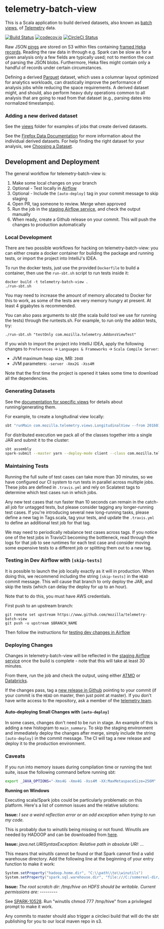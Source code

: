 # telemetry-batch-view

This is a Scala application to build derived datasets, also known as [batch views](http://robertovitillo.com/2016/01/06/batch-views/), of [Telemetry](https://wiki.mozilla.org/Telemetry) data.

[![Build Status](https://travis-ci.org/mozilla/telemetry-batch-view.svg?branch=master)](https://travis-ci.org/mozilla/telemetry-batch-view)
[![codecov.io](https://codecov.io/github/mozilla/telemetry-batch-view/coverage.svg?branch=master)](https://codecov.io/github/mozilla/telemetry-batch-view?branch=master)
[![CircleCi Status](https://circleci.com/gh/mozilla/telemetry-batch-view.svg?style=shield&circle-token=ca31167ac42cc39f898e37facb93db70c0af8691)](https://circleci.com/gh/mozilla/telemetry-batch-view)

Raw JSON [pings](https://ci.mozilla.org/job/mozilla-central-docs/Tree_Documentation/toolkit/components/telemetry/telemetry/pings.html) are stored on S3 within files containing [framed Heka records](https://hekad.readthedocs.org/en/latest/message/index.html#stream-framing). Reading the raw data in through e.g. Spark can be slow as for a given analysis only a few fields are typically used; not to mention the cost of parsing the JSON blobs. Furthermore, Heka files might contain only a handful of records under certain circumstances.

Defining a derived [Parquet](https://parquet.apache.org/) dataset, which uses a columnar layout optimized for analytics workloads, can drastically improve the performance of analysis jobs while reducing the space requirements. A derived dataset might, and should, also perform heavy duty operations common to all analysis that are going to read from that dataset (e.g., parsing dates into normalized timestamps).

### Adding a new derived dataset

See the [views](https://github.com/mozilla/telemetry-batch-view/tree/master/src/main/scala/views) folder for examples of jobs that create derived datasets.

See the [Firefox Data Documentation](https://mozilla.github.io/firefox-data-docs/datasets/reference.html) for more information about the individual derived datasets.
For help finding the right dataset for your analysis, see
[Choosing a Dataset](https://mozilla.github.io/firefox-data-docs/concepts/choosing_a_dataset.html).

## Development and Deployment

The general workflow for telemetry-batch-view is:
1. Make some local changes on your branch
2. Optional - Test locally in [Airflow](https://www.github.com/mozilla/telemetry-airflow)
3. Optional - Include the `[auto-deploy]` tag in your commit message to skip staging
4. Open PR, tag someone to review. Merge when approved
5. Run the job in the [staging Airflow service](https://data-wtmo.stage.mozaws.net), and check the output manually
6. When ready, create a Github release on your commit. This will push the changes to production automatically

### Local Development

There are two possible workflows for hacking on telemetry-batch-view: you can either create a docker container for building the package and running tests, or import the project into IntelliJ's IDEA.

To run the docker tests, just use the provided `Dockerfile` to build a container, then use the `run-sbt.sh` script to run tests inside it:

    docker build -t telemetry-batch-view .
    ./run-sbt.sh

You may need to increase the amount of memory allocated to Docker for this to work, as some of the tests are very memory hungry at present. At least 4 gigabytes is recommended.

You can also pass arguments to sbt (the scala build tool we use for running the tests) through the runtests.sh. For example, to run only the addon tests, try:

    ./run-sbt.sh "testOnly com.mozilla.telemetry.AddonsViewTest"

If you wish to import the project into IntelliJ IDEA, apply the following changes to `Preferences` -> `Languages & Frameworks` -> `Scala Compile Server`:

- JVM maximum heap size, MB: `2048`
- JVM parameters: `-server -Xmx2G -Xss4M`

Note that the first time the project is opened it takes some time to download all the dependencies.

### Generating Datasets

See the [documentation for specific views](https://github.com/mozilla/telemetry-batch-view/tree/master/docs) for details about running/generating them.

For example, to create a longitudinal view locally:
```bash
sbt "runMain com.mozilla.telemetry.views.LongitudinalView --from 20160101 --to 20160701 --bucket telemetry-test-bucket"
```

For distributed execution we pack all of the classes together into a single JAR and submit it to the cluster:
```bash
sbt assembly
spark-submit --master yarn --deploy-mode client --class com.mozilla.telemetry.views.LongitudinalView target/scala-2.11/telemetry-batch-view-*.jar --from 20160101 --to 20160701 --bucket telemetry-test-bucket
```

### Maintaining Tests

Running the full suite of test cases can take more than 30 minutes, so we have configured
our CI system to run tests in parallel across multiple jobs. These jobs are defined in `.travis.yml`
and rely on Scalatest tags to determine which test cases run in which jobs.

Any new test cases that run faster than 10 seconds can remain in the catch-all job for untagged tests,
but please consider tagging any longer-running test cases. If you're introducing several new
long-running tasks, please define a new tag in Tags.scala, tag your tests, and update the `.travis.yml`
to define an additional test job for that tag.

We may need to periodically rebalance test cases across tags. If you notice one of the test jobs
in TravisCI becoming the bottleneck, read through the logs for that job to see runtimes for each test
case and consider moving some expensive tests to a different job or splitting them out to a new tag.

### Testing in Dev Airflow with `[skip-tests]`

It is possible to launch the job locally exactly as it will in production. When doing this, we recommend
including the string `[skip-tests]` in the `HEAD` commit message. This will cause that branch to only
deploy the JAR, and skip the tests (which can delay the deploy for up to an hour).

Note that to do this, you must have AWS credentials.

First push to an upstream branch:

    git remote set upstream https://www.github.com/mozilla/telemetry-batch-view
    git push -u upstream $BRANCH_NAME

Then follow the instructions for [testing dev changes in Airflow](https://github.com/mozilla/telemetry-airflow#testing-dev-changes)

### Deploying Changes

Changes in telemetry-batch-view will be reflected in the [staging Airflow service](https://data-wtmo.stage.mozaws.net) once the build is complete - note that this will take at least 30 minutes.

From there, run the job and check the output, using either [ATMO](https://analysis.telemetry.mozilla.org) or [Databricks](https://dbc-caf9527b-e073.cloud.databricks.com).

If the changes pass, tag a [new release in Github](https://help.github.com/articles/creating-releases/) pointing to your commit (if your commit is the `HEAD` on master, then just point at master).
If you don't have write access to the repository, ask a member of the [telemetry team](https://github.com/orgs/mozilla/teams/telemetry/members).

#### Auto-deploying Small Changes with `[auto-deploy]`

In some cases, changes don't need to be run in stage. An example of this is adding a new histogram to `main_summary`. To skip
the staging environment and immediately deploy the changes after merge, simply include the string `[auto-deploy]` in the commit
message. The CI will tag a new release and deploy it to the production environment.

### Caveats
If you run into memory issues during compilation time or running the test suite, issue the following command before running sbt:
```bash
export _JAVA_OPTIONS="-Xms4G -Xmx4G -Xss4M -XX:MaxMetaspaceSize=256M"
```

**Running on Windows**

Executing scala/Spark jobs could be particularly problematic on this platform. Here's a list of common issues and the relative solutions:

**Issue:** *I see a weird reflection error or an odd exception when trying to run my code.*

This is probably due to *winutils* being missing or not found. Winutils are needed by HADOOP and can be downloaded from [here](https://github.com/steveloughran/winutils).

**Issue:** *java.net.URISyntaxException: Relative path in absolute URI: ...*

This means that *winutils* cannot be found or that Spark cannot find a valid warehouse directory. Add the following line at the beginning of your entry function to make it work:

```scala
System.setProperty("hadoop.home.dir", "C:\\path\\to\\winutils")
System.setProperty("spark.sql.warehouse.dir", "file:///C:/somereal-dir/spark-warehouse")
```

**Issue:** *The root scratch dir: /tmp/hive on HDFS should be writable. Current permissions are: ---------*

See [SPARK-10528](https://issues.apache.org/jira/browse/SPARK-10528). Run "winutils chmod 777 /tmp/hive" from a privileged prompt to make it work.

Any commits to master should also trigger a circleci build that will do the sbt publishing for you to our local maven repo in s3.
